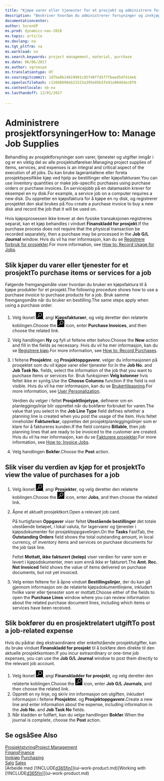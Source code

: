 ```yaml
---
title: "Kjøpe varer eller tjenester for et prosjekt og administrere forsyninger"
description: "Beskriver hvordan du administrerer forsyninger og innkjøp av materialer og tjenester for prosjekter."
documentationcenter: 
author: SorenGP
ms.prod: dynamics-nav-2018
ms.topic: article
ms.devlang: na
ms.tgt_pltfrm: na
ms.workload: na
ms.search.keywords: project management, material, purchase
ms.date: 06/06/2017
ms.author: sgroespe
ms.translationtype: HT
ms.sourcegitcommit: 1dfba8b14019991c95f40ffd5f7fbaed5df414eb
ms.openlocfilehash: c12690698eb21523a395e05b5fe91a9846dec0f0
ms.contentlocale: nb-no
ms.lasthandoff: 12/01/2017

---
```

# <a name="how-to-manage-job-supplies"></a><span data-ttu-id="890e4-103">Administrere prosjektforsyninger</span><span class="sxs-lookup"><span data-stu-id="890e4-103">How to: Manage Job Supplies</span></span>
<span data-ttu-id="890e4-104">Behandling av prosjektforsyninger som varer, tjenester og utgifter inngår i og er en viktig del av alle prosjektutførelser.</span><span class="sxs-lookup"><span data-stu-id="890e4-104">Managing project supplies of items, services, and expenses is an integral and critical aspect of the execution of all jobs.</span></span> <span data-ttu-id="890e4-105">Du kan bruke lagerantallene eller foreta prosjektspesifikke kjøp ved hjelp av bestillinger eller kjøpsfakturaer.</span><span class="sxs-lookup"><span data-stu-id="890e4-105">You can use inventory quantities or make job-specific purchases using purchase orders or purchase invoices.</span></span> <span data-ttu-id="890e4-106">En servicejobb på en datamaskin krever for eksempel en ny disk.</span><span class="sxs-lookup"><span data-stu-id="890e4-106">For example, a service job on a computer requires a new disk.</span></span> <span data-ttu-id="890e4-107">Du oppretter en kjøpsfaktura for å kjøpe en ny disk, og registrerer prosjektet den skal brukes på.</span><span class="sxs-lookup"><span data-stu-id="890e4-107">You create a purchase invoice to buy a new disk and record the job that it will be used on.</span></span>

<span data-ttu-id="890e4-108">Hvis kjøpsprosessen ikke krever at den fysiske transaksjonen registreres separat, kan et kjøp behandles i vinduet **Finanskladd for prosjekt**.</span><span class="sxs-lookup"><span data-stu-id="890e4-108">If the purchase process does not require that the physical transaction be recorded separately, then a purchase may be processed in the **Job G/L Journal** window.</span></span> <span data-ttu-id="890e4-109">Hvis du vil ha mer informasjon, kan du se [Registrere forbruk for prosjekter](projects-how-record-job-usage.md).</span><span class="sxs-lookup"><span data-stu-id="890e4-109">For more information, see [How to: Record Usage for Jobs](projects-how-record-job-usage.md).</span></span>

## <a name="to-purchase-items-or-services-for-a-job"></a><span data-ttu-id="890e4-110">Slik kjøper du varer eller tjenester for et prosjekt</span><span class="sxs-lookup"><span data-stu-id="890e4-110">To purchase items or services for a job</span></span>
<span data-ttu-id="890e4-111">Følgende fremgangsmåte viser hvordan du bruker en kjøpsfaktura til å kjøpe produkter for et prosjekt.</span><span class="sxs-lookup"><span data-stu-id="890e4-111">The following procedure shows how to use a purchase invoice to purchase products for a job.</span></span> <span data-ttu-id="890e4-112">Bruk samme fremgangsmåte når du bruker en bestilling.</span><span class="sxs-lookup"><span data-stu-id="890e4-112">The same steps apply when using a purchase order.</span></span>  

1. <span data-ttu-id="890e4-113">Velg ikonet ![Søk etter side eller rapport](media/ui-search/search_small.png "Søk etter side eller rapport"), angi **Kjøpsfakturaer**, og velg deretter den relaterte koblingen.</span><span class="sxs-lookup"><span data-stu-id="890e4-113">Choose the ![Search for Page or Report](media/ui-search/search_small.png "Search for Page or Report icon") icon, enter **Purchase Invoices**, and then choose the related link.</span></span>  
2. <span data-ttu-id="890e4-114">Velg handlingen **Ny** og fyll ut feltene etter behov.</span><span class="sxs-lookup"><span data-stu-id="890e4-114">Choose the **New** action and fill in the fields as necessary.</span></span> <span data-ttu-id="890e4-115">Hvis du vil ha mer informasjon, kan du se [Registrere kjøp](purchasing-how-record-purchases.md).</span><span class="sxs-lookup"><span data-stu-id="890e4-115">For more information, see [How to: Record Purchases](purchasing-how-record-purchases.md).</span></span>
3. <span data-ttu-id="890e4-116">I feltene **Prosjektnr.** og **Prosjektoppgavenr.** velger du informasjonen på prosjektet som du vil kjøpe varer eller tjenester for.</span><span class="sxs-lookup"><span data-stu-id="890e4-116">In the **Job No.** and **Job Task No.** fields, select the information of the job that you want to purchase items or services for.</span></span> <span data-ttu-id="890e4-117">Bruk funksjonen **Velg kolonner** hvis feltet ikke er synlig.</span><span class="sxs-lookup"><span data-stu-id="890e4-117">Use the **Choose Columns** function if the field is not visible.</span></span> <span data-ttu-id="890e4-118">Hvis du vil ha mer informasjon, kan du se [Brukertilpasning](ui-user-personalization.md).</span><span class="sxs-lookup"><span data-stu-id="890e4-118">For more information, see [User Personalization](ui-user-personalization.md).</span></span>

    <span data-ttu-id="890e4-119">Verdien du velger i feltet **Prosjektlinjetype**, definerer om en planleggingslinje blir opprettet når du bokfører forbruket for varen.</span><span class="sxs-lookup"><span data-stu-id="890e4-119">The value that you select in the **Job Line Type** field defines whether a planning line is created when you post the usage of the item.</span></span> <span data-ttu-id="890e4-120">Hvis feltet inneholder **Fakturerbar**, opprettes det prosjektplanleggingslinjer som er klare for å faktureres kunden.</span><span class="sxs-lookup"><span data-stu-id="890e4-120">If the field contains **Billable**, then job planning lines that are ready to be invoiced to the customer are created.</span></span> <span data-ttu-id="890e4-121">Hvis du vil ha mer informasjon, kan du se [Fakturere prosjekter](projects-how-invoice-jobs.md).</span><span class="sxs-lookup"><span data-stu-id="890e4-121">For more information, see [How to: Invoice Jobs](projects-how-invoice-jobs.md).</span></span>
4. <span data-ttu-id="890e4-122">Velg handlingen **Bokfør**.</span><span class="sxs-lookup"><span data-stu-id="890e4-122">Choose the **Post** action.</span></span>

## <a name="to-view-the-value-of-purchases-for-a-job"></a><span data-ttu-id="890e4-123">Slik viser du verdien av kjøp for et prosjekt</span><span class="sxs-lookup"><span data-stu-id="890e4-123">To view the value of purchases for a job</span></span>
1. <span data-ttu-id="890e4-124">Velg ikonet ![Søk etter side eller rapport](media/ui-search/search_small.png "Søk etter side eller rapport"), angi **Prosjekter**, og velg deretter den relaterte koblingen.</span><span class="sxs-lookup"><span data-stu-id="890e4-124">Choose the ![Search for Page or Report](media/ui-search/search_small.png "Search for Page or Report icon") icon, enter **Jobs**, and then choose the related link.</span></span>
2. <span data-ttu-id="890e4-125">Åpne et aktuelt prosjektkort.</span><span class="sxs-lookup"><span data-stu-id="890e4-125">Open a relevant job card.</span></span>

    <span data-ttu-id="890e4-126">På hurtigfanen **Oppgaver** viser feltet **Utestående bestillinger** det totale utestående beløpet, i lokal valuta, for lagervarer og tjenester i kjøpsdokumenter for prosjektoppgavelinjen.</span><span class="sxs-lookup"><span data-stu-id="890e4-126">On the **Tasks** FastTab, the **Outstanding Orders** field shows the total outstanding amount, in local currency, of inventory items and services on purchase documents for the job task line.</span></span>  

    <span data-ttu-id="890e4-127">Feltet **Mottatt, ikke fakturert (beløp)** viser verdien for varer som er levert i kjøpsdokumenter, men som ennå ikke er fakturert.</span><span class="sxs-lookup"><span data-stu-id="890e4-127">The **Amt. Rec. Not Invoiced** field shows the value of items delivered on purchase documents, but not yet invoiced.</span></span>  
3. <span data-ttu-id="890e4-128">Velg enten feltene for å åpne vinduet **Bestillingslinjer**, der du kan gå gjennom informasjon om de relaterte kjøpsdokumentlinjene, inkludert hvilke varer eller tjenester som er mottatt.</span><span class="sxs-lookup"><span data-stu-id="890e4-128">Choose either of the fields to open the **Purchase Lines** window where you can review information about the related purchase document lines, including which items or services have been received.</span></span>

## <a name="to-post-a-job-related-expense"></a><span data-ttu-id="890e4-129">Slik bokfører du en prosjektrelatert utgift</span><span class="sxs-lookup"><span data-stu-id="890e4-129">To post a job-related expense</span></span>
<span data-ttu-id="890e4-130">Hvis du pådrar deg ekstraordinære eller enkeltstående prosjektutgifter, kan du bruke vinduet **Finanskladd for prosjekt** til å bokføre dem direkte til den aktuelle prosjektkontoen.</span><span class="sxs-lookup"><span data-stu-id="890e4-130">If you incur extraordinary or one-time job expenses, you can use the **Job G/L Journal** window to post them directly to the relevant job account.</span></span>

1. <span data-ttu-id="890e4-131">Velg ikonet ![Søk etter side eller rapport](media/ui-search/search_small.png "Søk etter side eller rapport"), angi **Finanskladder for prosjekt**, og velg deretter den relaterte koblingen.</span><span class="sxs-lookup"><span data-stu-id="890e4-131">Choose the ![Search for Page or Report](media/ui-search/search_small.png "Search for Page or Report icon") icon, enter **Job G/L Journals**, and then choose the related link.</span></span>  
2. <span data-ttu-id="890e4-132">Opprett en ny linje, og skriv inn informasjon om utgiften, inkludert informasjon i feltene **Prosjektnr.** og **Prosjektoppgavenr.**</span><span class="sxs-lookup"><span data-stu-id="890e4-132">Create a new line and enter information about the expense, including information in the **Job No.** and **Job Task No** fields.</span></span>  
3. <span data-ttu-id="890e4-133">Når kladden er fullført, kan du velge handlingen **Bokfør**.</span><span class="sxs-lookup"><span data-stu-id="890e4-133">When the journal is complete, choose the **Post** action.</span></span>

## <a name="see-also"></a><span data-ttu-id="890e4-134">Se også</span><span class="sxs-lookup"><span data-stu-id="890e4-134">See Also</span></span>
[<span data-ttu-id="890e4-135">Prosjektstyring</span><span class="sxs-lookup"><span data-stu-id="890e4-135">Project Management</span></span>](projects-manage-projects.md)  
[<span data-ttu-id="890e4-136">Finans</span><span class="sxs-lookup"><span data-stu-id="890e4-136">Finance</span></span>](finance.md)  
<span data-ttu-id="890e4-137">[Innkjøp](purchasing-manage-purchasing.md)       </span><span class="sxs-lookup"><span data-stu-id="890e4-137">[Purchasing](purchasing-manage-purchasing.md)       </span></span>  
<span data-ttu-id="890e4-138">[Salg](sales-manage-sales.md)    </span><span class="sxs-lookup"><span data-stu-id="890e4-138">[Sales](sales-manage-sales.md)    </span></span>  
<span data-ttu-id="890e4-139">[Arbeide med [!INCLUDE[d365fin](includes/d365fin_md.md)]](ui-work-product.md)</span><span class="sxs-lookup"><span data-stu-id="890e4-139">[Working with [!INCLUDE[d365fin](includes/d365fin_md.md)]](ui-work-product.md)</span></span>  

